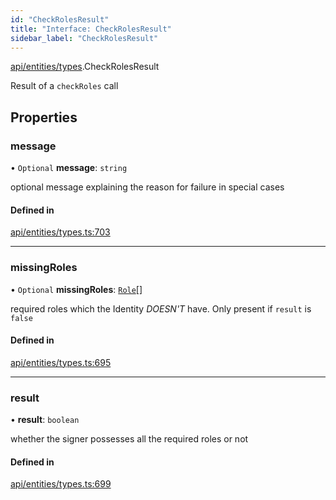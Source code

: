 ```yaml
---
id: "CheckRolesResult"
title: "Interface: CheckRolesResult"
sidebar_label: "CheckRolesResult"
---
```


[api/entities/types](../../../../../modules/API/Entities/Types/Types.md).CheckRolesResult

Result of a `checkRoles` call

## Properties

### message

• `Optional` **message**: `string`

optional message explaining the reason for failure in special cases

#### Defined in

[api/entities/types.ts:703](https://github.com/PolymeshAssociation/polymesh-sdk/blob/978e4ded6/src/api/entities/types.ts#L703)

___

### missingRoles

• `Optional` **missingRoles**: [`Role`](../../../../../modules/API/Procedures/Types/Types.md#role)[]

required roles which the Identity *DOESN'T* have. Only present if `result` is `false`

#### Defined in

[api/entities/types.ts:695](https://github.com/PolymeshAssociation/polymesh-sdk/blob/978e4ded6/src/api/entities/types.ts#L695)

___

### result

• **result**: `boolean`

whether the signer possesses all the required roles or not

#### Defined in

[api/entities/types.ts:699](https://github.com/PolymeshAssociation/polymesh-sdk/blob/978e4ded6/src/api/entities/types.ts#L699)
